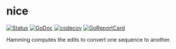 # nice

[![Status](https://travis-ci.com/tvastar/hamming.svg?branch=master)](https://travis-ci.com/tvastar/hamming?branch=master)
[![GoDoc](https://godoc.org/github.com/tvastar/hamming?status.svg)](https://godoc.org/github.com/tvastar/hamming)
[![codecov](https://codecov.io/gh/tvastar/hamming/branch/master/graph/badge.svg)](https://codecov.io/gh/tvastar/hamming)
[![GoReportCard](https://goreportcard.com/badge/github.com/tvastar/hamming)](https://goreportcard.com/report/github.com/tvastar/hamming)

Hamming computes the edits to convert one sequence to another.



